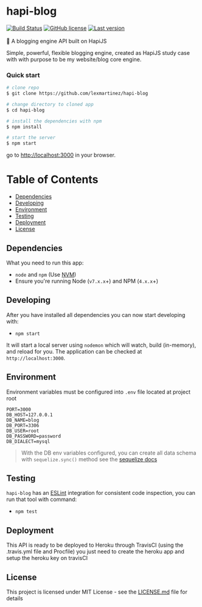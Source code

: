 # hapi-blog
[![Build Status](https://img.shields.io/travis/lexmartinez/hapi-blog/master.svg?style=for-the-badge)](https://travis-ci.org/lexmartinez/hapi-blog)
[![GitHub license](https://img.shields.io/github/license/lexmartinez/hapi-blog.svg?style=for-the-badge)](https://github.com/lexmartinez/hapi-blog/blob/master/LICENSE.md)
[![Last version](https://img.shields.io/badge/version-v1.0.0-blue.svg?style=for-the-badge)](https://github.com/lexmartinez/hapi-blog/blob/master/CHANGELOG.md)
<br/><br/>
:octopus: A blogging engine API built on HapiJS <br/>

Simple, powerful, flexible blogging engine, created as HapiJS study case with with purpose to be my website/blog core engine.


### Quick start

```bash
# clone repo
$ git clone https://github.com/lexmartinez/hapi-blog

# change directory to cloned app
$ cd hapi-blog

# install the dependencies with npm
$ npm install

# start the server
$ npm start
```
go to [http://localhost:3000](http://localhost:3000) in your browser.

# Table of Contents

* [Dependencies](#dependencies)
* [Developing](#developing)
* [Environment](#environment)
* [Testing](#testing)
* [Deployment](#deployment)
* [License](#license)
    
 ## Dependencies
 
 What you need to run this app:
 * `node` and `npm` (Use [NVM](https://github.com/creationix/nvm))
 * Ensure you're running Node (`v7.x.x`+) and NPM (`4.x.x`+)
 
 ## Developing
 
 After you have installed all dependencies you can now start developing with:
 
 * `npm start`
 
 It will start a local server using `nodemon` which will watch, build (in-memory), and reload for you. The application can be checked at `http://localhost:3000`.
 
 ## Environment
 Environment variables must be configured into `.env` file located at project root

```
PORT=3000
DB_HOST=127.0.0.1
DB_NAME=blog
DB_PORT=3306
DB_USER=root
DB_PASSWORD=password
DB_DIALECT=mysql
```````
> With the DB env variables configured, you can create all data schema with `sequelize.sync()` method see the [sequelize docs](http://docs.sequelizejs.com/class/lib/sequelize.js~Sequelize.html)
 ## Testing
 
 `hapi-blog` has an [ESLint](https://eslint.org/) integration for consistent code inspection, you can run that tool with command:
 
 * `npm test`
 
 ## Deployment
 
 This API is ready to be deployed to Heroku through TravisCI (using the .travis.yml file and Procfile) you just need to create the heroku app and setup the heroku key on travisCI
  
## License

This project is licensed under MIT License - see the [LICENSE.md](https://github.com/lexmartinez/hapi-blog/blob/master/LICENSE.md) file for details
